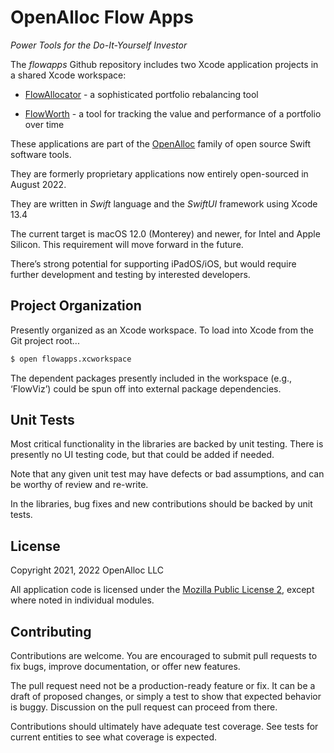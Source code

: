 # OpenAlloc Flow Apps

_Power Tools for the Do-It-Yourself Investor_

The _flowapps_ Github repository includes two Xcode application projects in a shared Xcode workspace:

- [FlowAllocator](https://openalloc.github.io/FlowAllocator/index.html) - a sophisticated portfolio rebalancing tool

- [FlowWorth](https://openalloc.github.io/FlowWorth/index.html) - a tool for tracking the value and performance of a portfolio over time

These applications are part of the [OpenAlloc](https://github.com/openalloc) family of open source Swift software tools.

They are formerly proprietary applications now entirely open-sourced in August 2022. 

They are written in _Swift_ language and the _SwiftUI_ framework using Xcode 13.4

The current target is macOS 12.0 (Monterey) and newer, for Intel and Apple Silicon. This requirement will move forward in the future.

There’s strong potential for supporting iPadOS/iOS, but would require further development and testing by interested developers.

## Project Organization

Presently organized as an Xcode workspace. To load into Xcode from the Git project root...

```bash 
$ open flowapps.xcworkspace
```

The dependent packages presently included in the workspace (e.g., ‘FlowViz’) could be spun off into external package dependencies.

## Unit Tests

Most critical functionality in the libraries are backed by unit testing. There is presently no UI testing code, but that could be added if needed.

Note that any given unit test may have defects or bad assumptions, and can be worthy of review and re-write.

In the libraries, bug fixes and new contributions should be backed by unit tests.

## License

Copyright 2021, 2022 OpenAlloc LLC

All application code is licensed under the [Mozilla Public License 2](https://www.mozilla.org/en-US/MPL/2.0/), except where noted in individual modules.

## Contributing

Contributions are welcome. You are encouraged to submit pull requests to fix bugs, improve documentation, or offer new features. 

The pull request need not be a production-ready feature or fix. It can be a draft of proposed changes, or simply a test to show that expected behavior is buggy. Discussion on the pull request can proceed from there.

Contributions should ultimately have adequate test coverage. See tests for current entities to see what coverage is expected.
